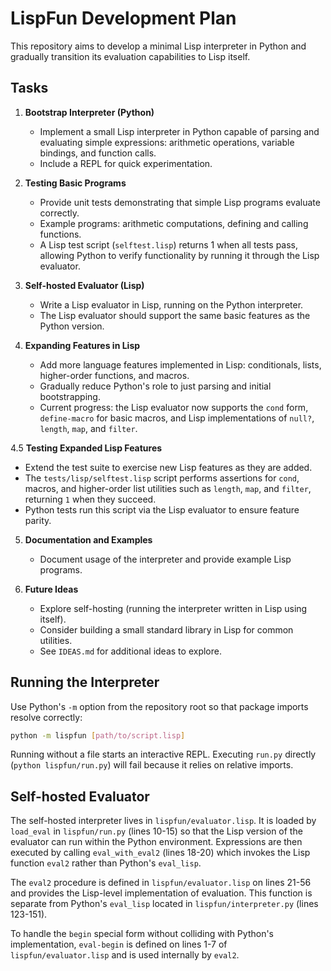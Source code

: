 # LispFun Development Plan

This repository aims to develop a minimal Lisp interpreter in Python and gradually transition its evaluation capabilities to Lisp itself.

## Tasks

1. **Bootstrap Interpreter (Python)**
   - Implement a small Lisp interpreter in Python capable of parsing and evaluating simple expressions: arithmetic operations, variable bindings, and function calls.
   - Include a REPL for quick experimentation.

2. **Testing Basic Programs**
   - Provide unit tests demonstrating that simple Lisp programs evaluate correctly.
   - Example programs: arithmetic computations, defining and calling functions.
   - A Lisp test script (`selftest.lisp`) returns 1 when all tests pass, allowing Python to verify functionality by running it through the Lisp evaluator.

3. **Self-hosted Evaluator (Lisp)**
   - Write a Lisp evaluator in Lisp, running on the Python interpreter.
   - The Lisp evaluator should support the same basic features as the Python version.

4. **Expanding Features in Lisp**
   - Add more language features implemented in Lisp: conditionals, lists, higher-order functions, and macros.
   - Gradually reduce Python's role to just parsing and initial bootstrapping.
   - Current progress: the Lisp evaluator now supports the `cond` form, `define-macro` for basic macros, and Lisp implementations of `null?`, `length`, `map`, and `filter`.

4.5 **Testing Expanded Lisp Features**
   - Extend the test suite to exercise new Lisp features as they are added.
   - The `tests/lisp/selftest.lisp` script performs assertions for `cond`, macros, and higher-order list utilities such as `length`, `map`, and `filter`, returning `1` when they succeed.
   - Python tests run this script via the Lisp evaluator to ensure feature parity.

5. **Documentation and Examples**
   - Document usage of the interpreter and provide example Lisp programs.

6. **Future Ideas**
   - Explore self-hosting (running the interpreter written in Lisp using itself).
   - Consider building a small standard library in Lisp for common utilities.
   - See `IDEAS.md` for additional ideas to explore.

## Running the Interpreter

Use Python's `-m` option from the repository root so that package imports resolve correctly:

```bash
python -m lispfun [path/to/script.lisp]
```

Running without a file starts an interactive REPL. Executing `run.py` directly
(`python lispfun/run.py`) will fail because it relies on relative imports.

## Self-hosted Evaluator

The self-hosted interpreter lives in `lispfun/evaluator.lisp`. It is loaded by `load_eval` in `lispfun/run.py` (lines 10-15) so that the Lisp version of the evaluator can run within the Python environment. Expressions are then executed by calling `eval_with_eval2` (lines 18-20) which invokes the Lisp function `eval2` rather than Python's `eval_lisp`.

The `eval2` procedure is defined in `lispfun/evaluator.lisp` on lines 21-56 and provides the Lisp-level implementation of evaluation. This function is separate from Python's `eval_lisp` located in `lispfun/interpreter.py` (lines 123-151).

To handle the `begin` special form without colliding with Python's implementation, `eval-begin` is defined on lines 1-7 of `lispfun/evaluator.lisp` and is used internally by `eval2`.
